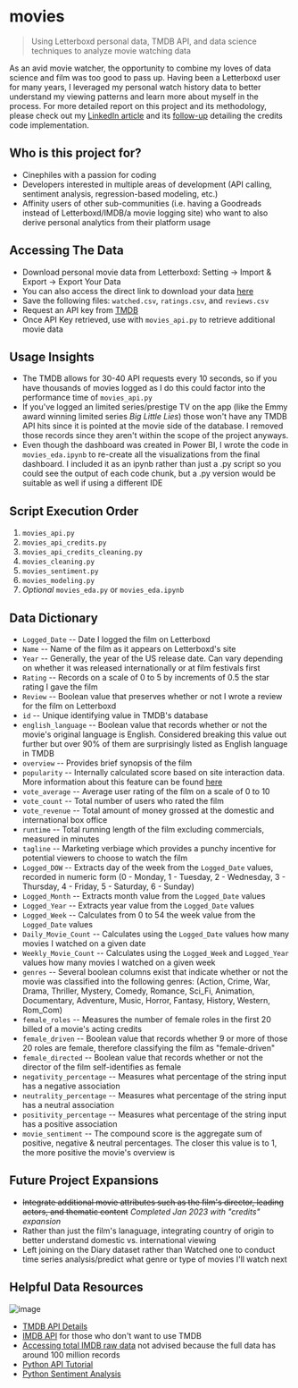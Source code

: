 # movies
>Using Letterboxd personal data, TMDB API, and data science techniques to analyze movie watching data


As an avid movie watcher, the opportunity to combine my loves of data science and film was too good to pass up. Having been a Letterboxd user for many years, I leveraged my personal watch history data to better understand my viewing patterns and learn more about myself in the process. For more detailed report on this project and its methodology, please check out my [LinkedIn article](https://www.linkedin.com/pulse/how-i-used-machine-learning-quantify-my-movie-obsession-alex-motter) and its [follow-up](https://www.linkedin.com/pulse/using-personal-analytics-determine-my-most-watched-actors-alex-motter/) detailing the credits code implementation.


Who is this project for?
------------------------
- Cinephiles with a passion for coding
- Developers interested in multiple areas of development (API calling, sentiment analysis, regression-based modeling, etc.)
- Affinity users of other sub-communities (i.e. having a Goodreads instead of Letterboxd/IMDB/a movie logging site) who want to also derive personal analytics from their platform usage 


Accessing The Data
--------
- Download personal movie data from Letterboxd: Setting -> Import & Export -> Export Your Data
- You can also access the direct link to download your data [here](https://letterboxd.com/settings/data/)
- Save the following files: `watched.csv`, `ratings.csv`, and `reviews.csv`
- Request an API key from [TMDB](https://developers.themoviedb.org/3/getting-started/introduction)
- Once API Key retrieved, use with `movies_api.py` to retrieve additional movie data


Usage Insights
--------
- The TMDB allows for 30-40 API requests every 10 seconds, so if you have thousands of movies logged as I do this could factor into the performance time of `movies_api.py`
- If you've logged an limited series/prestige TV on the app (like the Emmy award winning limited series _Big Little Lies_) those won't have any TMDB API hits since it is pointed at the movie side of the database. I removed those records since they aren't within the scope of the project anyways. 
- Even though the dashboard was created in Power BI, I wrote the code in `movies_eda.ipynb` to re-create all the visualizations from the final dashboard. I included it as an ipynb rather than just a .py script so you could see the output of each code chunk, but a .py version would be suitable as well if using a different IDE


Script Execution Order
------------------------
1. `movies_api.py`
2. `movies_api_credits.py`
3. `movies_api_credits_cleaning.py`
4. `movies_cleaning.py`
5. `movies_sentiment.py`
6. `movies_modeling.py`
7. *Optional* `movies_eda.py` or `movies_eda.ipynb`


Data Dictionary
------------------------
- `Logged_Date` -- Date I logged the film on Letterboxd
- `Name` -- Name of the film as it appears on Letterboxd's site
- `Year` -- Generally, the year of the US release date. Can vary depending on whether it was released internationally or at film festivals first
- `Rating` -- Records on a scale of 0 to 5 by increments of 0.5 the star rating I gave the film
- `Review` -- Boolean value that preserves whether or not I wrote a review for the film on Letterboxd
- `id` -- Unique identifying value in TMDB's database
- `english_language` -- Boolean value that records whether or not the movie's original language is English. Considered breaking this value out further but over 90% of them are surprisingly listed as English language in TMDB
- `overview` -- Provides brief synopsis of the film
- `popularity` -- Internally calculated score based on site interaction data. More information about this feature can be found [here](https://developers.themoviedb.org/3/getting-started/popularity)
- `vote_average` -- Average user rating of the film on a scale of 0 to 10
- `vote_count` -- Total number of users who rated the film
- `vote_revenue` -- Total amount of money grossed at the domestic and international box office
- `runtime` -- Total running length of the film excluding commercials, measured in minutes
- `tagline` -- Marketing verbiage which provides a punchy incentive for potential viewers to choose to watch the film
- `Logged_DOW` -- Extracts day of the week from the `Logged_Date` values, recorded in numeric form (0 - Monday, 1 - Tuesday, 2 - Wednesday, 3 - Thursday, 4 - Friday, 5 - Saturday, 6 - Sunday)
- `Logged_Month` -- Extracts month value from the `Logged_Date` values
- `Logged_Year` -- Extracts year value from the `Logged_Date` values
- `Logged_Week` -- Calculates from 0 to 54 the week value from the `Logged_Date` values
- `Daily_Movie_Count` --  Calculates using the `Logged_Date` values how many movies I watched on a given date
- `Weekly_Movie_Count` --  Calculates using the `Logged_Week` and `Logged_Year` values how many movies I watched on a given week
- `genres` -- Several boolean columns exist that indicate whether or not the movie was classified into the following genres: (Action, Crime, War, Drama, Thriller, Mystery, Comedy, Romance, Sci_Fi, Animation, Documentary, Adventure, Music, Horror, Fantasy, History, Western, Rom_Com)
- `female_roles` -- Measures the number of female roles in the first 20 billed of a movie's acting credits
- `female_driven` -- Boolean value that records whether 9 or more of those 20 roles are female, therefore classifying the film as "female-driven"
- `female_directed` -- Boolean value that records whether or not the director of the film self-identifies as female
- `negativity_percentage` --  Measures what percentage of the string input has a negative association
- `neutrality_percentage` --  Measures what percentage of the string input has a neutral association
- `positivity_percentage` --  Measures what percentage of the string input has a positive association
- `movie_sentiment` --  The compound score is the aggregate sum of positive, negative & neutral percentages. The closer this value is to 1, the more positive the movie's overview is


Future Project Expansions
------------------------
- ~~Integrate additional movie attributes such as the film's director, leading actors, and thematic content~~ *Completed Jan 2023 with "credits" expansion*
- Rather than just the film's lanaguage, integrating country of origin to better understand domestic vs. international viewing
- Left joining on the Diary dataset rather than Watched one to conduct time series analysis/predict what genre or type of movies I'll watch next


Helpful Data Resources
--------
![image](https://user-images.githubusercontent.com/71201000/133646506-dd7c798c-42ad-44d9-b138-d39dd67ce91f.png)
- [TMDB API Details](https://developers.themoviedb.org/3/movies/get-movie-details)
- [IMDB API](https://rapidapi.com/blog/how-to-use-imdb-api) for those who don't want to use TMDB
- [Accessing total IMDB raw data](https://www.imdb.com/interfaces/) not advised because the full data has around 100 million records
- [Python API Tutorial](https://www.dataquest.io/blog/python-api-tutorial/)
- [Python Sentiment Analysis](https://realpython.com/python-nltk-sentiment-analysis/)

